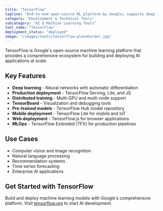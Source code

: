 ```yaml
---
title: "TensorFlow"
tagline: "End-to-end open-source ML platform by Google; supports deep learning and neural network training"
category: "Development & Technical Tools"
subcategory: "AI & Machine Learning Tools"
tool_name: "TensorFlow"
deployment_status: "deployed"
image: "/images/tools/tensorflow-placeholder.jpg"
---
```

TensorFlow is Google's open-source machine learning platform that provides a comprehensive ecosystem for building and deploying AI applications at scale.

## Key Features

- **Deep learning** - Neural networks with automatic differentiation
- **Production deployment** - TensorFlow Serving, Lite, and JS
- **Distributed training** - Multi-GPU and multi-node support
- **TensorBoard** - Visualization and debugging tools
- **Pre-trained models** - TensorFlow Hub model repository
- **Mobile deployment** - TensorFlow Lite for mobile and IoT
- **Web deployment** - TensorFlow.js for browser applications
- **MLOps** - TensorFlow Extended (TFX) for production pipelines

## Use Cases

- Computer vision and image recognition
- Natural language processing
- Recommendation systems
- Time series forecasting
- Enterprise AI applications

## Get Started with TensorFlow

Build and deploy machine learning models with Google's comprehensive platform. Visit [tensorflow.org](https://tensorflow.org) to start AI development.